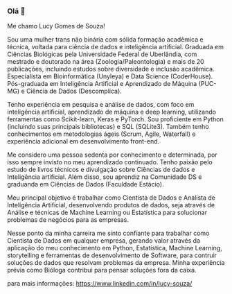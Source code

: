 ### Olá 👋
Me chamo Lucy Gomes de Souza!

Sou uma mulher trans não binária com sólida formação acadêmica e técnica, voltada para ciência de dados e inteligência artificial. Graduada em Ciências Biológicas pela Universidade Federal de Uberlândia, com mestrado e doutorado na área (Zoologia/Paleontologia) e mais de 20 publicações, incluindo estudos sobre diversidade e inclusão acadêmica. Especialista em Bioinformática (Unyleya) e Data Science (CoderHouse). Pós-graduada em Inteligência Artificial e Aprendizado de Máquina (PUC-MG) e Ciência de Dados (Descomplica).

Tenho experiência em pesquisa e análise de dados, com foco em inteligência artificial, aprendizado de máquina e deep learning, utilizando ferramentas como Scikit-learn, Keras e PyTorch. Sou proficiente em Python (incluindo suas principais bibliotecas) e SQL (SQLite3). Também tenho conhecimentos em metodologias ágeis (Scrum, Agile, Waterfall) e experiência adicional em desenvolvimento front-end.

Me considero uma pessoa sedenta por conhecimento e determinada, por isso sempre invisto no meu aprendizado continuado. Tenho paixão pelo estudo de livros técnicos e divulgação sobre Ciências de dados e Inteligência artificial. Além disso, sou aprendiz na Comunidade DS e graduanda em Ciências de Dados (Faculdade Estácio).

Meu principal objetivo é trabalhar como Cientista de Dados e Analista de Inteligência Artificial, desenvolvendo produtos de dados, seja através de Análise e técnicas de Machine Learning ou Estatística para solucionar problemas de negócios para as empresas.

Nesse ponto da minha carreira me sinto confiante para trabalhar como Cientista de Dados em qualquer empresa, gerando valor através da aplicação do meu conhecimento em Python, Estatística, Machine Learning, storytelling e ferramentas de desenvolvimento de Software, para contruir soluções de dados que resolvam problemas da empresa. Minha experiência prévia como Bióloga contribui para pensar soluções fora da caixa.

para mais informações: https://www.linkedin.com/in/lucy-souza/
